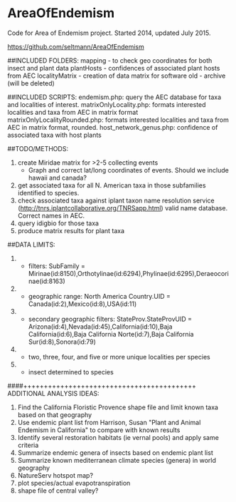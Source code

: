 #  AreaOfEndemism

Code for Area of Endemism project. Started 2014, updated July 2015.

https://github.com/seltmann/AreaOfEndemism

##INCLUDED FOLDERS:
mapping - to check geo coordinates for both insect and plant data
plantHosts - confidences of associated plant hosts from AEC
localityMatrix - creation of data matrix for software
old - archive (will be deleted)

##INCLUDED SCRIPTS: 
endemism.php: query the AEC database for taxa and localities of interest.
matrixOnlyLocality.php: formats interested localities and taxa from AEC in matrix format
matrixOnlyLocalityRounded.php: formats interested localities and taxa from AEC in matrix format, rounded.
host_network_genus.php: confidence of associated taxa with host plants

##TODO/METHODS:
1) create Miridae matrix for >2-5 collecting events
	- Graph and correct lat/long coordinates of events. Should we include hawaii and canada?
2) get associated taxa for all N. American taxa in those subfamilies identified to species.
3) check associated taxa against iplant taxon name resolution service (http://tnrs.iplantcollaborative.org/TNRSapp.html) valid name database. Correct names in AEC.
4) query idigbio for those taxa
5) produce matrix results for plant taxa

##DATA LIMITS:
1.	- filters: SubFamily = Mirinae(id:8150),Orthotylinae(id:6294),Phylinae(id:6295),Deraeocorinae(id:8163)

2.	- geographic range: North America Country.UID = Canada(id:2),Mexico(id:8),USA(id:11)
	
3.	- secondary geographic filters: StateProv.StateProvUID = Arizona(id:4),Nevada(id:45),California(id:10),Baja California(id:6),Baja California Norte(id:7),Baja California Sur(id:8),Sonora(id:79)
	
4.	- two, three, four, and five or more unique localities per species
	
5.	- insect determined to species


####++++++++++++++++++++++++++++++++++++++++++
ADDITIONAL ANALYSIS IDEAS:
1) Find the California Floristic Provence shape file and limit known taxa based on that geography
2) Use endemic plant list from Harrison, Susan "Plant and Animal Endemism in California" to compare with known results
3) Identify several restoration habitats (ie vernal pools) and apply same criteria
4) Summarize endemic genera of insects based on endemic plant list
5) Summarize known mediterranean climate species (genera) in world geography
6) NatureServ hotspot map?
7) plot species/actual evapotranspiration
8) shape file of central valley?
